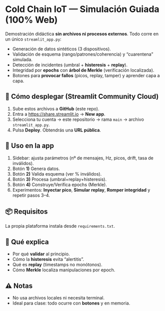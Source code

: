 # Cold Chain IoT — Simulación Guiada (100% Web)

Demostración didáctica **sin archivos ni procesos externos**. Todo corre en un único `streamlit_app.py`:
- Generación de datos sintéticos (3 dispositivos).
- Validación de esquema (rango/patrones/coherencia) y “cuarentena” simulada.
- Detección de incidentes (umbral + **histeresis** + **replay**).
- Integridad por **epochs** con **árbol de Merkle** (verificación localizada).
- Botones para **provocar fallos** (picos, replay, tamper) y aprender capa a capa.

## 🚀 Cómo desplegar (Streamlit Community Cloud)
1. Sube estos archivos a **GitHub** (este repo).
2. Entra a https://share.streamlit.io → **New app**.
3. Selecciona tu cuenta → este repositorio → rama `main` → archivo `streamlit_app.py`.
4. Pulsa **Deploy**. Obtendrás una **URL pública**.

## 🧭 Uso en la app
1. Sidebar: ajusta parámetros (nº de mensajes, Hz, picos, drift, tasa de inválidos).
2. Botón **1)** Genera datos.
3. Botón **2)** Valida esquema (ver % inválidos).
4. Botón **3)** Procesa (umbral+replay+histeresis).
5. Botón **4)** Construye/Verifica epochs (Merkle).
6. Experimentos: **Inyectar pico**, **Simular replay**, **Romper integridad** y repetir pasos 3–4.

## 📦 Requisitos
La propia plataforma instala desde `requirements.txt`.

## 🔎 Qué explica
- Por qué **validar** al principio.
- Cómo la **histeresis** evita “alertitis”.
- Qué es **replay** (timestamps no monótonos).
- Cómo **Merkle** localiza manipulaciones por epoch.

## ⚠️ Notas
- No usa archivos locales ni necesita terminal.
- Ideal para clase: todo ocurre con **botones** y en memoria.
